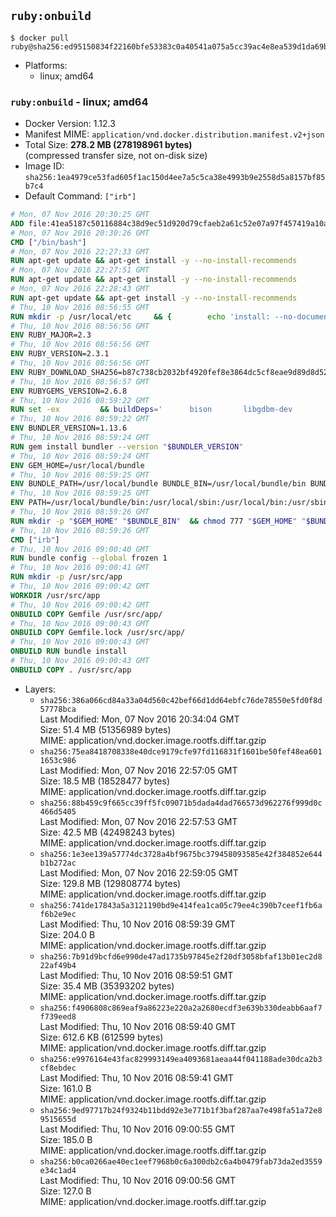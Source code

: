 ## `ruby:onbuild`

```console
$ docker pull ruby@sha256:ed95150834f22160bfe53383c0a40541a075a5cc39ac4e8ea539d1da69bf0979
```

-	Platforms:
	-	linux; amd64

### `ruby:onbuild` - linux; amd64

-	Docker Version: 1.12.3
-	Manifest MIME: `application/vnd.docker.distribution.manifest.v2+json`
-	Total Size: **278.2 MB (278198961 bytes)**  
	(compressed transfer size, not on-disk size)
-	Image ID: `sha256:1ea4979ce53fad605f1ac150d4ee7a5c5ca38e4993b9e2558d5a8157bf85b7c4`
-	Default Command: `["irb"]`

```dockerfile
# Mon, 07 Nov 2016 20:30:25 GMT
ADD file:41ea5187c50116884c38d9ec51d920d79cfaeb2a61c52e07a97f457419a10a4f in / 
# Mon, 07 Nov 2016 20:30:26 GMT
CMD ["/bin/bash"]
# Mon, 07 Nov 2016 22:27:33 GMT
RUN apt-get update && apt-get install -y --no-install-recommends 		ca-certificates 		curl 		wget 	&& rm -rf /var/lib/apt/lists/*
# Mon, 07 Nov 2016 22:27:51 GMT
RUN apt-get update && apt-get install -y --no-install-recommends 		bzr 		git 		mercurial 		openssh-client 		subversion 				procps 	&& rm -rf /var/lib/apt/lists/*
# Mon, 07 Nov 2016 22:28:43 GMT
RUN apt-get update && apt-get install -y --no-install-recommends 		autoconf 		automake 		bzip2 		file 		g++ 		gcc 		imagemagick 		libbz2-dev 		libc6-dev 		libcurl4-openssl-dev 		libdb-dev 		libevent-dev 		libffi-dev 		libgdbm-dev 		libgeoip-dev 		libglib2.0-dev 		libjpeg-dev 		libkrb5-dev 		liblzma-dev 		libmagickcore-dev 		libmagickwand-dev 		libmysqlclient-dev 		libncurses-dev 		libpng-dev 		libpq-dev 		libreadline-dev 		libsqlite3-dev 		libssl-dev 		libtool 		libwebp-dev 		libxml2-dev 		libxslt-dev 		libyaml-dev 		make 		patch 		xz-utils 		zlib1g-dev 	&& rm -rf /var/lib/apt/lists/*
# Thu, 10 Nov 2016 08:56:55 GMT
RUN mkdir -p /usr/local/etc 	&& { 		echo 'install: --no-document'; 		echo 'update: --no-document'; 	} >> /usr/local/etc/gemrc
# Thu, 10 Nov 2016 08:56:56 GMT
ENV RUBY_MAJOR=2.3
# Thu, 10 Nov 2016 08:56:56 GMT
ENV RUBY_VERSION=2.3.1
# Thu, 10 Nov 2016 08:56:56 GMT
ENV RUBY_DOWNLOAD_SHA256=b87c738cb2032bf4920fef8e3864dc5cf8eae9d89d8d523ce0236945c5797dcd
# Thu, 10 Nov 2016 08:56:57 GMT
ENV RUBYGEMS_VERSION=2.6.8
# Thu, 10 Nov 2016 08:59:22 GMT
RUN set -ex 		&& buildDeps=' 		bison 		libgdbm-dev 		ruby 	' 	&& apt-get update 	&& apt-get install -y --no-install-recommends $buildDeps 	&& rm -rf /var/lib/apt/lists/* 		&& wget -O ruby.tar.gz "https://cache.ruby-lang.org/pub/ruby/$RUBY_MAJOR/ruby-$RUBY_VERSION.tar.gz" 	&& echo "$RUBY_DOWNLOAD_SHA256 *ruby.tar.gz" | sha256sum -c - 		&& mkdir -p /usr/src/ruby 	&& tar -xzf ruby.tar.gz -C /usr/src/ruby --strip-components=1 	&& rm ruby.tar.gz 		&& cd /usr/src/ruby 		&& { 		echo '#define ENABLE_PATH_CHECK 0'; 		echo; 		cat file.c; 	} > file.c.new 	&& mv file.c.new file.c 		&& autoconf 	&& ./configure --disable-install-doc 	&& make -j"$(nproc)" 	&& make install 		&& apt-get purge -y --auto-remove $buildDeps 	&& cd / 	&& rm -r /usr/src/ruby 		&& gem update --system "$RUBYGEMS_VERSION"
# Thu, 10 Nov 2016 08:59:22 GMT
ENV BUNDLER_VERSION=1.13.6
# Thu, 10 Nov 2016 08:59:24 GMT
RUN gem install bundler --version "$BUNDLER_VERSION"
# Thu, 10 Nov 2016 08:59:24 GMT
ENV GEM_HOME=/usr/local/bundle
# Thu, 10 Nov 2016 08:59:25 GMT
ENV BUNDLE_PATH=/usr/local/bundle BUNDLE_BIN=/usr/local/bundle/bin BUNDLE_SILENCE_ROOT_WARNING=1 BUNDLE_APP_CONFIG=/usr/local/bundle
# Thu, 10 Nov 2016 08:59:25 GMT
ENV PATH=/usr/local/bundle/bin:/usr/local/sbin:/usr/local/bin:/usr/sbin:/usr/bin:/sbin:/bin
# Thu, 10 Nov 2016 08:59:26 GMT
RUN mkdir -p "$GEM_HOME" "$BUNDLE_BIN" 	&& chmod 777 "$GEM_HOME" "$BUNDLE_BIN"
# Thu, 10 Nov 2016 08:59:26 GMT
CMD ["irb"]
# Thu, 10 Nov 2016 09:00:40 GMT
RUN bundle config --global frozen 1
# Thu, 10 Nov 2016 09:00:41 GMT
RUN mkdir -p /usr/src/app
# Thu, 10 Nov 2016 09:00:42 GMT
WORKDIR /usr/src/app
# Thu, 10 Nov 2016 09:00:42 GMT
ONBUILD COPY Gemfile /usr/src/app/
# Thu, 10 Nov 2016 09:00:43 GMT
ONBUILD COPY Gemfile.lock /usr/src/app/
# Thu, 10 Nov 2016 09:00:43 GMT
ONBUILD RUN bundle install
# Thu, 10 Nov 2016 09:00:43 GMT
ONBUILD COPY . /usr/src/app
```

-	Layers:
	-	`sha256:386a066cd84a33a04d560c42bef66d1dd64ebfc76de78550e5fd0f8d57778bca`  
		Last Modified: Mon, 07 Nov 2016 20:34:04 GMT  
		Size: 51.4 MB (51356989 bytes)  
		MIME: application/vnd.docker.image.rootfs.diff.tar.gzip
	-	`sha256:75ea8418708338e40dce9179cfe97fd116831f1601be50fef48ea6011653c986`  
		Last Modified: Mon, 07 Nov 2016 22:57:05 GMT  
		Size: 18.5 MB (18528477 bytes)  
		MIME: application/vnd.docker.image.rootfs.diff.tar.gzip
	-	`sha256:88b459c9f665cc39ff5fc09071b5dada4dad766573d962276f999d0c466d5405`  
		Last Modified: Mon, 07 Nov 2016 22:57:53 GMT  
		Size: 42.5 MB (42498243 bytes)  
		MIME: application/vnd.docker.image.rootfs.diff.tar.gzip
	-	`sha256:1e3ee139a57774dc3728a4bf9675bc379458093585e42f384852e644b1b272ac`  
		Last Modified: Mon, 07 Nov 2016 22:59:05 GMT  
		Size: 129.8 MB (129808774 bytes)  
		MIME: application/vnd.docker.image.rootfs.diff.tar.gzip
	-	`sha256:741de17843a5a3121190bd9e414fea1ca05c79ee4c390b7ceef1fb6af6b2e9ec`  
		Last Modified: Thu, 10 Nov 2016 08:59:39 GMT  
		Size: 204.0 B  
		MIME: application/vnd.docker.image.rootfs.diff.tar.gzip
	-	`sha256:7b91d9bcfd6e990de47ad1735b97845e2f20df3058bfaf13b01ec2d822af49b4`  
		Last Modified: Thu, 10 Nov 2016 08:59:51 GMT  
		Size: 35.4 MB (35393202 bytes)  
		MIME: application/vnd.docker.image.rootfs.diff.tar.gzip
	-	`sha256:f4906808c869eaf9a86223e220a2a2680ecdf3e639b330deabb6aaf7f739eed8`  
		Last Modified: Thu, 10 Nov 2016 08:59:40 GMT  
		Size: 612.6 KB (612599 bytes)  
		MIME: application/vnd.docker.image.rootfs.diff.tar.gzip
	-	`sha256:e9976164e43fac829993149ea4093681aeaa44f041188ade30dca2b3cf8ebdec`  
		Last Modified: Thu, 10 Nov 2016 08:59:41 GMT  
		Size: 161.0 B  
		MIME: application/vnd.docker.image.rootfs.diff.tar.gzip
	-	`sha256:9ed97717b24f9324b11bdd92e3e771b1f3baf287aa7e498fa51a72e89515655d`  
		Last Modified: Thu, 10 Nov 2016 09:00:55 GMT  
		Size: 185.0 B  
		MIME: application/vnd.docker.image.rootfs.diff.tar.gzip
	-	`sha256:b0ca0266ae40ec1eef7968b0c6a300db2c6a4b0479fab73da2ed3559e34c1ad4`  
		Last Modified: Thu, 10 Nov 2016 09:00:56 GMT  
		Size: 127.0 B  
		MIME: application/vnd.docker.image.rootfs.diff.tar.gzip
